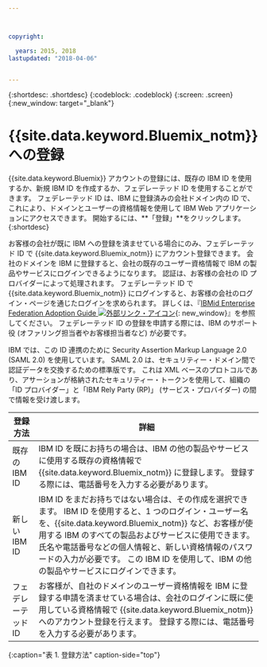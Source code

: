 ```yaml
---



copyright:

  years: 2015, 2018
lastupdated: "2018-04-06"


---
```


{:shortdesc: .shortdesc}
{:codeblock: .codeblock}
{:screen: .screen}
{:new_window: target="_blank"}

# {{site.data.keyword.Bluemix_notm}} への登録

{{site.data.keyword.Bluemix}} アカウントの登録には、既存の IBM ID を使用するか、新規 IBM ID を作成するか、フェデレーテッド ID を使用することができます。 フェデレーテッド ID は、IBM に登録済みの会社ドメイン内の ID で、これにより、ドメインとユーザーの資格情報を使用して IBM Web アプリケーションにアクセスできます。 開始するには、**「登録」**をクリックします。
{:shortdesc}


お客様の会社が既に IBM への登録を済ませている場合にのみ、フェデレーテッド ID で {{site.data.keyword.Bluemix_notm}} にアカウント登録できます。 会社のドメインを IBM に登録すると、会社の既存のユーザー資格情報で IBM の製品やサービスにログインできるようになります。 認証は、お客様の会社の ID プロバイダーによって処理されます。 フェデレーテッド ID で {{site.data.keyword.Bluemix_notm}} にログインすると、お客様の会社のログイン・ページを通じたログインを求められます。 詳しくは、『[IBMid Enterprise Federation Adoption Guide ![外部リンク・アイコン](../icons/launch-glyph.svg)](https://ibm.box.com/v/IBMid-Federation-Guide){: new_window}』を参照してください。 フェデレーテッド ID の登録を申請する際には、IBM のサポート役 (オファリング担当者やお客様担当者など) が必要です。

IBM では、この ID 連携のために Security Assertion Markup Language 2.0 (SAML 2.0) を使用しています。 SAML 2.0 は、セキュリティー・ドメイン間で認証データを交換するための標準版です。 これは XML ベースのプロトコルであり、アサーションが格納されたセキュリティー・トークンを使用して、組織の「ID プロバイダー」と「IBM Rely Party (RP)」 (サービス・プロバイダー) の間で情報を受け渡します。

| 登録方法 | 詳細 |    
|-----------------|---------|
|既存の IBM ID | IBM ID を既にお持ちの場合は、IBM の他の製品やサービスに使用する既存の資格情報で {{site.data.keyword.Bluemix_notm}} に登録します。 登録する際には、電話番号を入力する必要があります。 |
|新しい IBM ID | IBM ID をまだお持ちではない場合は、その作成を選択できます。 IBM ID を使用すると、1 つのログイン・ユーザー名を、{{site.data.keyword.Bluemix_notm}} など、お客様が使用する IBM のすべての製品およびサービスに使用できます。 氏名や電話番号などの個人情報と、新しい資格情報のパスワードの入力が必要です。 この IBM ID を使用して、IBM の他の製品やサービスにログインできます。  |
|フェデレーテッド ID | お客様が、自社のドメインのユーザー資格情報を IBM に登録する申請を済ませている場合は、会社のログインに既に使用している資格情報で {{site.data.keyword.Bluemix_notm}} へのアカウント登録を行えます。 登録する際には、電話番号を入力する必要があります。 |
{:caption="表 1. 登録方法" caption-side="top"}
